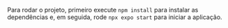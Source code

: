 Para rodar o projeto, primeiro execute ```npm install``` para instalar as dependências e, em seguida, rode ```npx expo start``` para iniciar a aplicação.